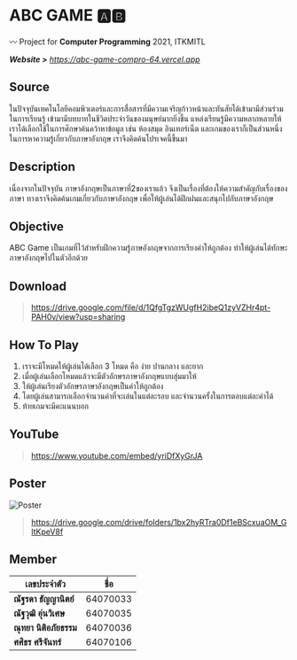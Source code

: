 # **ABC GAME** 🅰️🅱️
〰️ Project for **Computer Programming** 2021, ITKMITL

***Website >** https://abc-game-compro-64.vercel.app*

## **Source**
ในปัจจุบันเทคโนโลยีคอมพิวเตอร์และการสื่อสารที่มีความเจริญก้าวหน้าและทันสัยได้เข้ามามีส่วนร่วมในการเรียนรู้ เข้ามามีบทบาทในชีวิตประจำวันของมนุษย์มากยิ่งขึ้น แหล่งเรียนรู้มีความหลากหลายให้เราได้เลือกใช้ในการศึกษาค้นคว้าหาข้อมูล เช่น ห้องสมุด อินเทอร์เน็ต  และเกมของเราก็เป็นส่วนหนึ่งในการหาความรู้เกี่ยวกับภาษาอังกฤษ เราจึงคิดค้นโปรเจคนี้ขึ้นมา

## **Description**
เนื่องจากในปัจจุบัน ภาษาอังกฤษเป็นภาษาที่2ของเราแล้ว จึงเป็นเรื่องที่ต้องให้ความสำคัญกับเรื่องของภาษา ทางเราจึงคิดค้นเกมเกี่ยวกับภาษาอังกฤษ เพื่อให้ผู้เล่นได้ฝึกฝนและสนุกไปกับภาษาอังกฤษ

## **Objective**
ABC Game เป็นเกมที่ไว้สำหรับฝึกความรู้ภาษอังกฤษจากการเรียงคำให้ถูกต้อง ทำให้ผู้เล่นได้ทักษะภาษาอังกฤษไปในตัวอีกด้วย

## **Download**
> https://drive.google.com/file/d/1QfgTgzWUgfH2ibeQ1zyVZHr4pt-PAH0v/view?usp=sharing

## **How To Play**
1. เราจะมีโหมดให้ผู้เล่นได้เลือก 3 โหมด คือ ง่าย ปานกลาง และยาก
2. เมื่อผู้เล่นเลือกโหมดแล้วจะมีตัวอักษรภาษาอังกฤษแบบสุ่มมาให้
3. ให้ผู้เล่นเรียงตัวอักษรภาษาอังกฤษเป็นคำให้ถูกต้อง
4. โดยผู้เล่นสามารถเลือกจำนวนคำที่จะเล่นในแต่ละรอบ 
    และจำนวนครั้งในการตอบแต่ละคำได้
5. ท้ายเกมจะมีคะแนนบอก

## **YouTube**
> https://www.youtube.com/embed/yriDfXyGrJA

## **Poster**
![Poster](https://imgur.com/gLIlrJw.jpg)
> https://drive.google.com/drive/folders/1bx2hyRTra0Df1eBScxuaOM_GltKpeV8f

## **Member**
**เลขประจำตัว** | **ชื่อ**
|---------|---|
**ณัฐรดา ธัญญานิตย์** | 64070033
**ณัฐวุฒิ อุ่นวิเศษ** | 64070035
**ณุทยา นิติอภัยธรรม** | 64070036
**ศศิธร ศรีจันทร์** | 64070106
